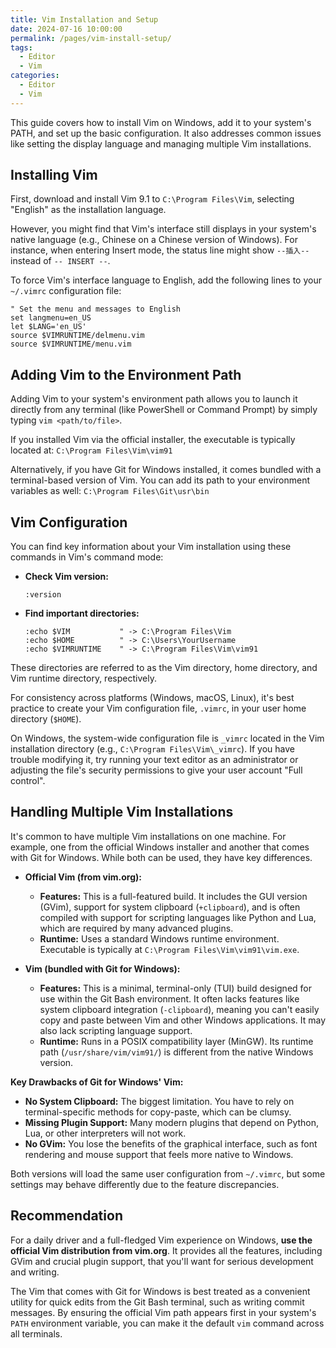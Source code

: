 ```yaml
---
title: Vim Installation and Setup
date: 2024-07-16 10:00:00
permalink: /pages/vim-install-setup/
tags:
  - Editor
  - Vim
categories:
  - Editor
  - Vim
---
```


This guide covers how to install Vim on Windows, add it to your system's PATH, and set up the basic configuration. It also addresses common issues like setting the display language and managing multiple Vim installations.

<!--more-->

## Installing Vim

First, download and install Vim 9.1 to `C:\Program Files\Vim`, selecting "English" as the installation language.

However, you might find that Vim's interface still displays in your system's native language (e.g., Chinese on a Chinese version of Windows). For instance, when entering Insert mode, the status line might show `--插入--` instead of `-- INSERT --`.

To force Vim's interface language to English, add the following lines to your `~/.vimrc` configuration file:

```vim
" Set the menu and messages to English
set langmenu=en_US
let $LANG='en_US'
source $VIMRUNTIME/delmenu.vim
source $VIMRUNTIME/menu.vim
```

## Adding Vim to the Environment Path

Adding Vim to your system's environment path allows you to launch it directly from any terminal (like PowerShell or Command Prompt) by simply typing `vim <path/to/file>`.

If you installed Vim via the official installer, the executable is typically located at:
`C:\Program Files\Vim\vim91`

Alternatively, if you have Git for Windows installed, it comes bundled with a terminal-based version of Vim. You can add its path to your environment variables as well:
`C:\Program Files\Git\usr\bin`

## Vim Configuration

You can find key information about your Vim installation using these commands in Vim's command mode:

- **Check Vim version:**
  ```vim
  :version
  ```

- **Find important directories:**
  ```vim
  :echo $VIM           " -> C:\Program Files\Vim
  :echo $HOME          " -> C:\Users\YourUsername
  :echo $VIMRUNTIME    " -> C:\Program Files\Vim\vim91
  ```

These directories are referred to as the Vim directory, home directory, and Vim runtime directory, respectively.

For consistency across platforms (Windows, macOS, Linux), it's best practice to create your Vim configuration file, `.vimrc`, in your user home directory (`$HOME`).

On Windows, the system-wide configuration file is `_vimrc` located in the Vim installation directory (e.g., `C:\Program Files\Vim\_vimrc`). If you have trouble modifying it, try running your text editor as an administrator or adjusting the file's security permissions to give your user account "Full control".

## Handling Multiple Vim Installations

It's common to have multiple Vim installations on one machine. For example, one from the official Windows installer and another that comes with Git for Windows. While both can be used, they have key differences.

- **Official Vim (from vim.org):**
  - **Features:** This is a full-featured build. It includes the GUI version (GVim), support for system clipboard (`+clipboard`), and is often compiled with support for scripting languages like Python and Lua, which are required by many advanced plugins.
  - **Runtime:** Uses a standard Windows runtime environment. Executable is typically at `C:\Program Files\Vim\vim91\vim.exe`.

- **Vim (bundled with Git for Windows):**
  - **Features:** This is a minimal, terminal-only (TUI) build designed for use within the Git Bash environment. It often lacks features like system clipboard integration (`-clipboard`), meaning you can't easily copy and paste between Vim and other Windows applications. It may also lack scripting language support.
  - **Runtime:** Runs in a POSIX compatibility layer (MinGW). Its runtime path (`/usr/share/vim/vim91/`) is different from the native Windows version.

**Key Drawbacks of Git for Windows' Vim:**
- **No System Clipboard:** The biggest limitation. You have to rely on terminal-specific methods for copy-paste, which can be clumsy.
- **Missing Plugin Support:** Many modern plugins that depend on Python, Lua, or other interpreters will not work.
- **No GVim:** You lose the benefits of the graphical interface, such as font rendering and mouse support that feels more native to Windows.

Both versions will load the same user configuration from `~/.vimrc`, but some settings may behave differently due to the feature discrepancies.

## Recommendation

For a daily driver and a full-fledged Vim experience on Windows, **use the official Vim distribution from vim.org**. It provides all the features, including GVim and crucial plugin support, that you'll want for serious development and writing.

The Vim that comes with Git for Windows is best treated as a convenient utility for quick edits from the Git Bash terminal, such as writing commit messages. By ensuring the official Vim path appears first in your system's `PATH` environment variable, you can make it the default `vim` command across all terminals.